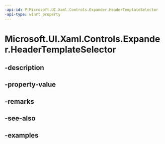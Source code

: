 ```yaml
---
-api-id: P:Microsoft.UI.Xaml.Controls.Expander.HeaderTemplateSelector
-api-type: winrt property
---
```


# Microsoft.UI.Xaml.Controls.Expander.HeaderTemplateSelector

<!--
public Windows.UI.Xaml.Controls.DataTemplateSelector HeaderTemplateSelector { get; set; }
-->


## -description

## -property-value

## -remarks

## -see-also

## -examples



